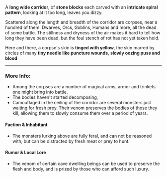 A **long wide corridor**, of **stone blocks** each carved with an **intricate spiral pattern**, looking at it too long, leaves you dizzy.

Scattered along the length and breadth of the corridor are corpses, near a hundred of them. Dwarves, Orcs, Goblins, Humans and more, all the dead of some battle. The stillness and dryness of the air makes it hard to tell how long they have been dead, but the foul stench of rot has not yet taken hold.

Here and there, a corpse's skin is **tinged with yellow**, the skin marred by circles of many **tiny needle like puncture wounds**, **slowly oozing puss and blood** 

---

### More Info:

* Among the corpses are a number of magical arms, armor and trinkets one might bring into battle.
* The bodies haven't started decomposing, 
* Camouflaged in the ceiling of the corridor are several monsters just waiting for fresh prey. Their venom preserves the bodies of those they kill, allowing them to slowly consume them over a period of years.

#### Faction & Inhabitant

* The monsters lurking above are fully feral, and can not be reasoned with, but can be distracted by fresh meat or prey to hunt. 

#### Rumor & Local Lore

* The venom of certain cave dwelling beings can be used to preserve the flesh and body, and is prized by those who can afford such luxury. 
